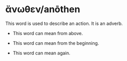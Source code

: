# ἄνωθεν/anōthen  

This word is used to describe an action. It is an adverb.

* This word can mean from above.

* This word can mean from the beginning.

* This word can mean again.
